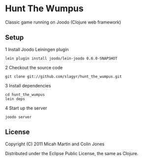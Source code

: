 # Hunt The Wumpus

Classic game running on Joodo (Clojure web framework)

## Setup

1 Install Joodo Leiningen plugin

    lein plugin install joodo/lein-joodo 0.6.0-SNAPSHOT

2 Checkout the source code

    git clone git://github.com/slagyr/hunt_the_wumpus.git

3 Install dependencies

    cd hunt_the_wumpus
    lein deps

4 Start up the server

    joodo server

## License

Copyright (C) 2011 Micah Martin and Colin Jones

Distributed under the Eclipse Public License, the same as Clojure.
